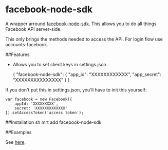 facebook-node-sdk
======================

A wrapper arround [facebook-node-sdk](https://www.npmjs.org/package/facebook-node-sdk). This allows you to do all things Facebook API server-side. 

This only brings the methods needed to access the API. For login flow use accounts-facebook.

##Features
- Allows you to set client keys in settings.json

	{
	    "facebook-node-sdk": {
	        "app_id": "XXXXXXXXXXXX",
	        "app_secret": "XXXXXXXXXXXXXXX"
	    }
	}

If you don't put this in settings.json, you'll have to init this yourself:

	var facebook = new Facebook({
        appId: 'XXXXXXXXX',
        secret: 'XXXXXXXXXXXXX'
    }).setAccessToken('access token');


##Installation
	sh
	mrt add facebook-node-sdk


##Examples

See [here](https://www.npmjs.org/package/facebook-node-sdk).
